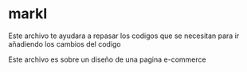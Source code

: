 # markI
Este archivo te ayudara a repasar los codigos que se necesitan para ir añadiendo los cambios del codigo

Este archivo es sobre un diseño de una pagina e-commerce

